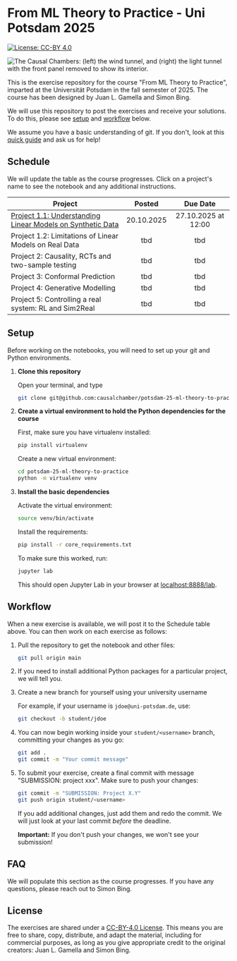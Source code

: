# From ML Theory to Practice - Uni Potsdam 2025

[![License: CC-BY 4.0](https://img.shields.io/static/v1.svg?logo=creativecommons&logoColor=white&label=License&message=CC-BY%204.0&color=yellow)](https://creativecommons.org/licenses/by/4.0/)

![The Causal Chambers: (left) the wind tunnel, and (right) the light tunnel with the front panel removed to show its interior.](https://causalchamber.s3.eu-central-1.amazonaws.com/downloadables/the_chambers.jpg)

This is the exercise repository for the course "From ML Theory to Practice", imparted at the Universität Potsdam in the fall semester of 2025. The course has been designed by Juan L. Gamella and Simon Bing.

We will use this repository to post the exercises and receive your solutions. To do this, please see [setup](#setup) and [workflow](#workflow) below.

We assume you have a basic understanding of git. If you don't, look at this [quick guide](https://rogerdudler.github.io/git-guide/) and ask us for help!

## Schedule

We will update the table as the course progresses. Click on a project's name to see the notebook and any additional instructions.

| Project                                                                   | Posted     | Due Date            |
|---------------------------------------------------------------------------|:------------:|:---------------------:|
| [Project 1.1: Understanding Linear Models on Synthetic Data](project_11/) | 20.10.2025 | 27.10.2025 at 12:00 |
| Project 1.2: Limitations of Linear Models on Real Data                | tbd        | tbd                 |
| Project 2: Causality, RCTs and two-sample testing                     | tbd        | tbd                 |
| Project 3: Conformal Prediction                                       | tbd        | tbd                 |
| Project 4: Generative Modelling                                       | tbd        | tbd                 |
| Project 5: Controlling a real system: RL and Sim2Real                 | tbd        | tbd                 |


## Setup

Before working on the notebooks, you will need to set up your git and Python environments.

1. **Clone this repository**

    Open your terminal, and type
   ```bash
   git clone git@github.com:causalchamber/potsdam-25-ml-theory-to-practice
   ```

3. **Create a virtual environment to hold the Python dependencies for the course**

   First, make sure you have virtualenv installed:
   ```bash
   pip install virtualenv
   ```
   
   Create a new virtual environment:
   ```bash
   cd potsdam-25-ml-theory-to-practice
   python -m virtualenv venv
   ```

4. **Install the basic dependencies**
   
   Activate the virtual environment:
   ```bash
   source venv/bin/activate
   ```
   
   Install the requirements:
   ```bash
   pip install -r core_requirements.txt
   ```
   
   To make sure this worked, run:
   ```bash
   jupyter lab
   ```
   This should open Jupyter Lab in your browser at [localhost:8888/lab](http://localhost:8888/lab).

## Workflow

When a new exercise is available, we will post it to the Schedule table above. You can then work on each exercise as follows:

1. Pull the repository to get the notebook and other files:
   ```bash
   git pull origin main
   ```

2. If you need to install additional Python packages for a particular project, we will tell you.

3. Create a new branch for yourself using your university username

    For example, if your username is `jdoe@uni-potsdam.de`, use:
   ```bash
   git checkout -b student/jdoe
   ```

4. You can now begin working inside your `student/<username>` branch, committing your changes as you go:
   ```bash
   git add .
   git commit -m "Your commit message"
   ```

5. To submit your exercise, create a final commit with message "SUBMISSION: project xxx". Make sure to push your changes:
   ```bash
   git commit -m "SUBMISSION: Project X.Y"
   git push origin student/<username>
   ```
   If you add additional changes, just add them and redo the commit. We will just look at your last commit _before_ the deadline.
   
   **Important:** If you don't push your changes, we won't see your submission!

## FAQ

We will populate this section as the course progresses. If you have any questions, please reach out to Simon Bing.


## License

The exercises are shared under a [CC-BY-4.0 License](https://creativecommons.org/licenses/by/4.0/). This means you are free to share, copy, distribute, and adapt the material, including for commercial purposes, as long as you give appropriate credit to the original creators: Juan L. Gamella and Simon Bing.
